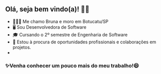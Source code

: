 ## Olá, seja bem vindo(a)! 👋🏿

- 💁🏾‍♀️ Me chamo Bruna e moro em Botucatu/SP
- 🖥️ Sou Desenvolvedora de Software
- 🎓 Cursando o 2º semestre de Engenharia de Software
- 🔭 Estou à procura de oportunidades profissionais e colaborações em projetos.
- 
### ✨Venha conhecer um pouco mais do meu trabalho!😄
